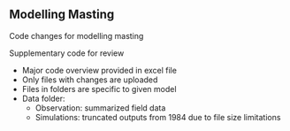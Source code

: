 ## Modelling Masting
Code changes for modelling masting

Supplementary code for review

* Major code overview provided in excel file
* Only files with changes are uploaded
* Files in folders are specific to given model
* Data folder:
  * Observation: summarized field data
  * Simulations: truncated outputs from 1984 due to file size limitations

